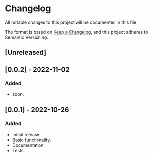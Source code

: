 # Changelog
All notable changes to this project will be documented in this file.

The format is based on [Keep a Changelog](https://keepachangelog.com/en/1.0.0/),
and this project adheres to [Semantic Versioning](https://semver.org/spec/v2.0.0.html).

## [Unreleased]

## [0.0.2] - 2022-11-02
### Added
- soon.

## [0.0.1] - 2022-10-26
### Added
- Initial release.
- Basic functionality.
- Documentation.
- Tests.